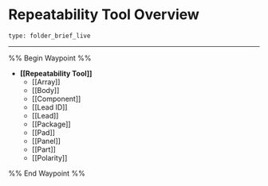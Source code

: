 # Repeatability Tool Overview
 
```ccard
type: folder_brief_live
```
 
---

%% Begin Waypoint %%
- **[[Repeatability Tool]]**
	- [[Array]]
	- [[Body]]
	- [[Component]]
	- [[Lead ID]]
	- [[Lead]]
	- [[Package]]
	- [[Pad]]
	- [[Panel]]
	- [[Part]]
	- [[Polarity]]

%% End Waypoint %%